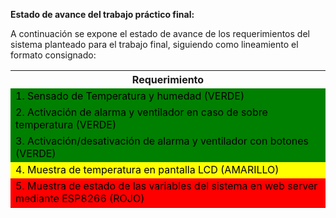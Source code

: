 **Estado de avance del trabajo práctico final:**

A continuación se expone el estado de avance de los requerimientos del sistema planteado para el trabajo final, siguiendo como lineamiento el formato consignado:
<table>
  <tr>
    <th>Requerimiento</th>
  </tr>
  <tr>
    <td style="background-color: green; color: black">1. Sensado de Temperatura y humedad (VERDE)</td>
  </tr>
  <tr>
    <td style="background-color: green; color: black">2. Activación de alarma y ventilador en caso de sobre temperatura (VERDE)</td>
  </tr>
  <tr>
    <td style="background-color: green; color: black">3. Activación/desativación de alarma y ventilador con botones (VERDE)</td>
  </tr>
  <tr>
    <td style="background-color: yellow; color: black">4. Muestra de temperatura en pantalla LCD (AMARILLO)</td>
  </tr>
  <tr>
    <td style="background-color: red; color: black">5. Muestra de estado de las variables del sistema en web server mediante ESP8266 (ROJO)
</table>
